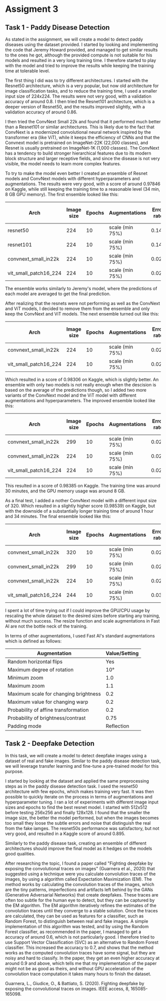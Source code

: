 # Assigment 3

## Task 1 - Paddy Disease Detection

As stated in the assignment, we will create a model to detect paddy diseases using the dataset provided. I started by looking and implementing the code that Jeremy Howard provided, and managed to get similar results to the ones he got, although the provided compute is not suitable for his models and resulted in a very long training time. I therefore started to play with the model and tried to improve the results while keeping the training time at tolerable level.

The first thing I did was to try different architectures. I started with the Resnet50 architecture, which is a very popular, but now old architecture for image classification tasks, and to reduce the training time, I used a smaller input size of 224x224. The results were not very good, with a validation accuracy of around 0.8. I then tried the Resnet101 architecture, which is a deeper version of Resnet50, and the results improved slightly, with a validation accuracy of around 0.86.

I then tried the ConvNext Small 22k and found that it performed much better than a Resnet101 or similar architectures. This is likely due to the fact that ConvNext is a modernized convolutional neural network inspired by the transformer era (like ViT), while it keeps the efficiency of CNNs and that the Convnext model is pretrained on ImageNet-22K (22,000 classes), and Resnet is usually pretrained on ImageNet-1K (1,000 classes). The ConvNext has a tendency to build stronger hierarchical features due to its modern block structure and larger receptive fields, and since the disease is not very visible, the model needs to learn more complex features.

To try to make the model even better I created an ensemble of Resnet models and ConvNext models with different hyperparameters and augmentations. The results were very good, with a score of around 0.97846 on Kaggle, while still keeping the training time to a reasonable level (34 min, 8 GB GPU memory). The first ensemble looked like this:

| Arch                  | Image size | Epochs | Augmentations   | Error rate | Training time (approx) |
| --------------------- | ---------- | ------ | --------------- | ---------- | ---------------------- |
| resnet50              | 224        | 10     | scale (min 75%) | 0.144      | 7 min                  |
| resnet101             | 224        | 10     | scale (min 75%) | 0.142      | 10 min                 |
| convnext_small_in22k  | 224        | 10     | scale (min 75%) | 0.028      | 11 min                 |
| vit_small_patch16_224 | 224        | 10     | scale (min 75%) | 0.026      | 6 min                  |

The ensemble works similarly to Jeremy's model, where the predictions of each model are averaged to get the final prediction.

After realizing that the resnets were not performing as well as the ConvNext and ViT models, I decided to remove them from the ensemble and only keep the ConvNext and ViT models. The next ensemble turned out like this:

| Arch                  | Image size | Epochs | Augmentations   | Error rate | Training time (approx) |
| --------------------- | ---------- | ------ | --------------- | ---------- | ---------------------- |
| convnext_small_in22k  | 224        | 10     | scale (min 75%) | 0.024      | 11 min                 |
| vit_small_patch16_224 | 224        | 10     | scale (min 75%) | 0.029      | 6 min                  |

Which resulted in a score of 0.98306 on Kaggle, which is slightly better. An ensemble with only two models is not really enough when the descision is based on the average of the predictions though, so I added two more variants of the ConvNext model and the ViT model with different augmentations and hyperparameters. The improved ensemble looked like this:

| Arch                  | Image size | Epochs | Augmentations   | Error rate | Training time (approx) |
| --------------------- | ---------- | ------ | --------------- | ---------- | ---------------------- |
| convnext_small_in22k  | 299        | 10     | scale (min 75%) | 0.024      | 16 min                 |
| convnext_small_in22k  | 224        | 10     | scale (min 75%) | 0.024      | 11 min                 |
| vit_small_patch16_224 | 224        | 10     | scale (min 75%) | 0.029      | 6 min                  |

This resulted in a score of 0.98385 on Kaggle. The training time was around 30 minutes, and the GPU memory usage was around 8 GB.

As a final test, I added a nother ConvNext model with a different input size of 320. Which resulted in a slightly higher score (0.98539) on Kaggle, but with the downside of a substantially longer training time of around 1 hour and 34 minutes. The final ensemble looked like this:

| Arch                  | Image size | Epochs | Augmentations   | Error rate | Training time (approx) |
| --------------------- | ---------- | ------ | --------------- | ---------- | ---------------------- |
| convnext_small_in22k  | 320        | 10     | scale (min 75%) | 0.021      | 60 min                 |
| convnext_small_in22k  | 299        | 10     | scale (min 75%) | 0.024      | 16 min                 |
| convnext_small_in22k  | 224        | 10     | scale (min 75%) | 0.025      | 11 min                 |
| vit_small_patch16_224 | 244        | 10     | scale (min 75%) | 0.032      | 6 min                  |

I spent a lot of time trying out if I could improve the GPU/CPU usage by rescaling the whole dataset to the desired sizes before starting any training, without much success. The resize function and scale augmentations in Fast AI are not the bottle neck of the training. 

In terms of other augmentations, I used Fast AI's standard augmentations which is defined as follows:

| Augmentation                          | Value/Setting         |
|----------------------------------------|-----------------------|
| Random horizontal flips                | Yes                   |
| Maximum degree of rotation             | 10°                   |
| Minimum zoom                           | 1.0                   |
| Maximum zoom                           | 1.1                   |
| Maximum scale for changing brightness  | 0.2                   |
| Maximum value for changing warp        | 0.2                   |
| Probability of affine transformation   | 0.2                   |
| Probability of brightness/contrast     | 0.75                  |
| Padding mode                           | Reflection            |


## Task 2 - Deepfake Detection

In this task, we will create a model to detect deepfake images using a dataset of real and fake images. Similar to the paddy disease detection task, we will leverage transfer learning and fine-tune a pre-trained model for this purpose.

I started by looking at the dataset and applied the same preprocessing steps as in the paddy disease detection task. I used the resnet50 architecture with few epochs, which makes training very fast. It was then possible to quickly iterate on the process in terms of augmentations and hyperparameter tuning. I ran a lot of experiments with different image input sizes and epochs to find the best resnet model. I started with 512x512 before testing 256x256 and finally 128x128. I found that the smaller the image size, the better the model performed, but when the images becomes too small they loose the subtle errors and noise that distinguish the real from the fake iamges. The resnet50s performance was satisfactory, but not very good, and resulted in a Kaggle score of around 0.895.

Similarly to the paddy disease task, creating an ensemble of different architectures should improve the final model as it hedges on the models good qualities.

After researching the topic, I found a paper called "Fighting deepfake by exposing the convolutional traces on images" (Guarnera et al., 2020) that suggested using a technique were you calculate convolution traces of the images, by using a algorithm called Expectation Maximization (EM). The method works by calculating the convolution traces of the images, which are the tiny patterns, imperfections and artifacts left behind by the GANs (Generative Adversarial Networks) that create deepfakes. These traces are often too subtle for the human eye to detect, but they can be captured by the EM algorithm. The EM algorithm iteratively refines the estimates of the convolution traces until they converge to a stable solution. Once the traces are calculated, they can be used as features for a classifier, such as Random Forest, to distinguish between real and fake images. A simple implementation of this algorithm was tested, and by using the Random Forest classifier, as recommended in the paper, I managed to get a accuracy of around 0.6, which is not particularly good. I therefore tried to use Support Vector Classification (SVC) as an alternative to Random Forest classifier. This increased the accuracy to 0.7, and shows that the method works as the computed convolution traces have some signal, but they are noisy and hard to classify. In the paper, they get an even higher accuracy at around 0.9 and above, which tells me that my implementation of the paper might not be as good as theirs, and without GPU acceleration of the convolution trace computation it takes many hours to finish the dataset. 

Guarnera, L., Giudice, O., & Battiato, S. (2020). Fighting deepfake by exposing the convolutional traces on images. IEEE access, 8, 165085-165098.